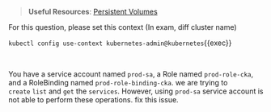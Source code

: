 
> <strong>Useful Resources</strong>: [Persistent Volumes](https://kubernetes.io/docs/concepts/storage/persistent-volumes/)

For this question, please set this context (In exam, diff cluster name)

`kubectl config use-context kubernetes-admin@kubernetes`{{exec}}

<br>


You have a service account named `prod-sa`, a Role named `prod-role-cka`, and a RoleBinding named `prod-role-binding-cka`.
we are trying to `create` `list` and `get` the `services`. However, using `prod-sa` service account is not able to perform these operations. fix this issue.